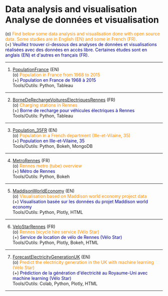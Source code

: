 # Data analysis and visualisation <br> Analyse de données et visualisation

(o) <span style="color:darkorange">Find below some data analysis and visualisation done with open source data. Some studies are in English (EN) and some in French (FR).</span>
<br>(+) <span style="color:darkblue">Veuillez trouver ci-dessous des analyses de données et visualisations réalisées avec des données en accès libre. Certaines études sont en anglais (EN) et d'autres en français (FR).</span>

___

1. [PopulationFrance](https://florentdsgree.github.io/TableauPopulationFrance/) (EN)
<br> (o) <span style="color:darkorange">Population in France from 1968 to 2015</span>
<br> (+) <span style="color:darkblue">Population en France de 1968 à 2015</span>
<br> Tools/Outils: Python, Tableau

___

2. [BorneDeRechargeVoituresElectriquesRennes](https://florentdsgree.github.io/TableauBorneRechargeRennes/) (FR) 
<br> (o) <span style="color:darkorange">Charging stations in Rennes</span>
<br> (+) <span style="color:darkblue">Borne de recharge pour véhicules électriques à Rennes</span>
<br> Tools/Outils: Python, Tableau

___

3. [Population_35FR](https://github.com/FlorentDSGree/Population_35FR) (EN) 
<br> (o) <span style="color:darkorange">Population in a French department (Ille-et-Vilaine, 35)</span>
<br> (+) <span style="color:darkblue">Population en Ille-et-Vilaine, 35</span>
<br> Tools/Outils: Python, Bokeh, MongoDB

___

4. [MetroRennes](https://github.com/FlorentDSGree/MetroRennes/blob/master/MetroRennes/ReadMe.md) (FR)
<br> (o) <span style="color:darkorange">Rennes metro (tube) overview</span>
<br> (+) <span style="color:darkblue">Métro de Rennes</span>
<br> Tools/Outils: Python, Bokeh

___

5. [MaddisonWorldEconomy](https://florentdsgree.github.io/MaddisonWorldEconomy_2018/) (EN)
<br> (o) <span style="color:darkorange">Visualisation based on Maddison world economy project data</span>
<br> (+) <span style="color:darkblue">Visualisation basée sur les données du projet Maddison world economy</span>
<br> Tools/Outils: Python, Plotly, HTML

___

6. [VeloStarRennes](https://florentdsgree.github.io/VeloStarRennes/) (FR)
<br> (o) <span style="color:darkorange">Rennes bicycle hire service (Vélo Star)</span>
<br> (+) <span style="color:darkblue">Service de location de vélo de Rennes (Vélo Star)</span>
<br> Tools/Outils: Python, Plotly, Bokeh, HTML

___

7. [ForecastElectricityGenerationUK](https://florentdsgree.github.io/ForecastElectricityGenerationUK/) (EN)
<br> (o) <span style="color:darkorange">Predict the electricity generation in the UK with machine learning (Vélo Star)</span>
<br> (+) <span style="color:darkblue">Prédiction de la génération d'électricité au Royaume-Uni avec machine learning (Vélo Star)</span>
<br> Tools/Outils: Colab, Python, Plotly, HTML

___
